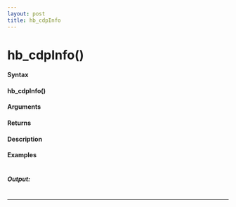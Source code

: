 ```yaml
---
layout: post
title: hb_cdpInfo
---
```


# hb_cdpInfo()


#### Syntax

#### hb_cdpInfo()

#### Arguments

#### Returns

#### Description

#### Examples

```

```

##### Output:

```

```

---